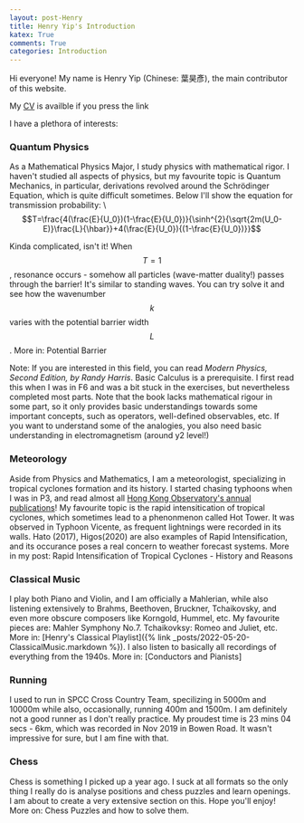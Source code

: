```yaml
---
layout: post-Henry
title: Henry Yip's Introduction
katex: True
comments: True
categories: Introduction
---
```

Hi everyone! My name is Henry Yip (Chinese: 葉昊彥), the main contributor of this website.

My [CV](https://henry-yip.github.io/assets/CV.pdf) is availble if you press the link

I have a plethora of interests: 

### Quantum Physics
As a Mathematical Physics Major, I study physics with mathematical rigor. I haven't studied all aspects of physics, but my favourite topic is Quantum Mechanics, in particular, derivations revolved around the Schrödinger Equation, which is quite difficult sometimes. Below I'll show the equation for transmission probability:
\\
$$T=\frac{4(\frac{E}{U_0})(1-\frac{E}{U_0})}{\sinh^{2}{\sqrt{2m(U_0-E)}\frac{L}{\hbar}}+4(\frac{E}{U_0}){(1-\frac{E}{U_0})}}$$

Kinda complicated, isn't it! When $$T=1$$, resonance occurs - somehow all particles (wave-matter duality!) passes through the barrier! It's similar to standing waves. You can try solve it and see how the wavenumber $$k$$ varies with the potential barrier width $$L$$. More in: Potential Barrier

Note: If you are interested in this field, you can read *Modern Physics, Second Edition, by Randy Harris*. Basic Calculus is a prerequisite. I first read this when I was in F6 and was a bit stuck in the exercises, but nevertheless completed most parts. Note that the book lacks mathematical rigour in some part, so it only provides basic understandings towards some important concepts, such as operators, well-defined observables, etc. If you want to understand some of the analogies, you also need basic understanding in electromagnetism (around y2 level!)


### Meteorology
Aside from Physics and Mathematics, I am a meteorologist, specializing in tropical cyclones formation and its history. I started chasing typhoons when I was in P3, and read almost all [Hong Kong Observatory's annual publications](https://www.hko.gov.hk/en/publica/pubtc.htm)! My favourite topic is the rapid intensitication of tropical cyclones, which sometimes lead to a phenonmenon called Hot Tower. It was observed in Typhoon Vicente, as frequent lightnings were recorded in its walls. Hato (2017), Higos(2020) are also examples of Rapid Intensification, and its occurance poses a real concern to weather forecast systems. More in my post: Rapid Intensification of Tropical Cyclones - History and Reasons

### Classical Music

I play both Piano and Violin, and I am officially a Mahlerian, while also listening extensively to Brahms, Beethoven, Bruckner, Tchaikovsky, and even more obscure composers like Korngold, Hummel, etc. My favourite pieces are: Mahler Symphony No.7. Tchaikovksy: Romeo and Juliet, etc. More in: [Henry's Classical Playlist]({% link _posts/2022-05-20-ClassicalMusic.markdown %}). I also listen to basically all recordings of everything from the 1940s. More in: [Conductors and Pianists]

### Running

I used to run in SPCC Cross Country Team, specilizing in 5000m and 10000m while also, occasionally, running 400m and 1500m. I am definitely not a good runner as I don't really practice. My proudest time is 23 mins 04 secs - 6km, which was recorded in Nov 2019 in Bowen Road. It wasn't impressive for sure, but I am fine with that.

### Chess

Chess is something I picked up a year ago. I suck at all formats so the only thing I really do is analyse positions and chess puzzles and learn openings. I am about to create a very extensive section on this. Hope you'll enjoy!
More on: Chess Puzzles and how to solve them.


